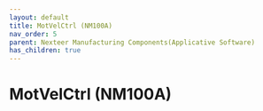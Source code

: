 ```yaml
---
layout: default
title: MotVelCtrl (NM100A)
nav_order: 5
parent: Nexteer Manufacturing Components(Applicative Software)
has_children: true
---
```

# MotVelCtrl (NM100A)
